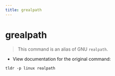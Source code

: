 ```yaml
---
title: grealpath
---
```

# grealpath

> This command is an alias of GNU `realpath`.

- View documentation for the original command:

`tldr -p linux realpath`
